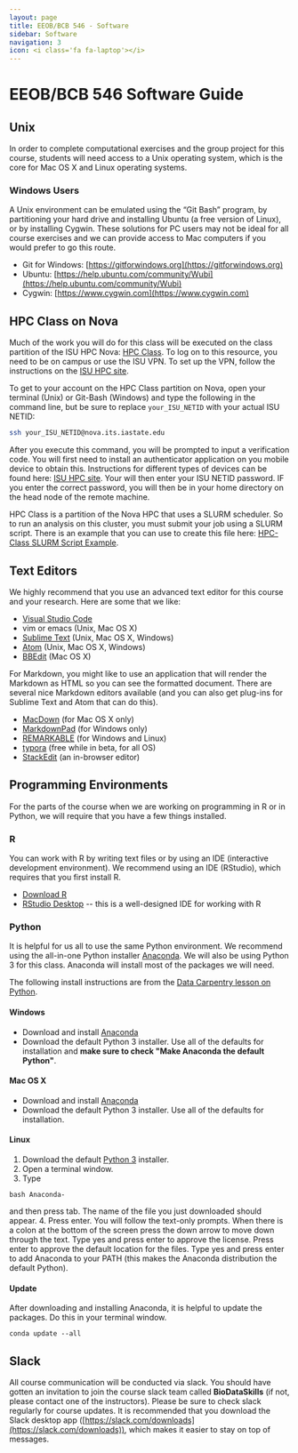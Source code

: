 ```yaml
---
layout: page
title: EEOB/BCB 546 - Software
sidebar: Software
navigation: 3
icon: <i class='fa fa-laptop'></i> 
---
```


# EEOB/BCB 546 Software Guide

## Unix

In order to complete computational exercises and the group project for this course, students will need access to a Unix operating system, which is the core for Mac OS X and Linux operating systems.

### Windows Users

A Unix environment can be emulated using the “​Git Bash​” program, by partitioning your hard drive and installing Ubuntu (a free version of Linux),​ or by installing Cygwin​. These solutions for PC users may not be ideal for all course exercises and we can provide access to Mac computers if you would prefer to go this route.

* Git for Windows: ​[https://gitforwindows.org](https://gitforwindows.org) 
* Ubuntu: [​https://help.ubuntu.com/community/Wubi](https://help.ubuntu.com/community/Wubi)
* Cygwin: ​[https://www.cygwin.com](https://www.cygwin.com)

## HPC Class on Nova

Much of the work you will do for this class will be executed on the class partition of the ISU HPC Nova: [HPC Class](https://www.hpc.iastate.edu/guides/nova/hpc-class). To log on to this resource, you need to be on campus or use the ISU VPN. To set up the VPN, follow the instructions on the [ISU HPC site](https://www.hpc.iastate.edu/guides/nova/access-and-login).

To get to your account on the HPC Class partition on Nova, open your terminal (Unix) or Git-Bash (Windows) and type the following in the command line, but be sure to replace `your_ISU_NETID` with your actual ISU NETID:

```bash
ssh your_ISU_NETID@nova.its.iastate.edu
```

After you execute this command, you will be prompted to input a verification code. You will first need to install an authenticator application on you mobile device to obtain this. Instructions for different types of devices can be found here: [ISU HPC site](https://www.hpc.iastate.edu/guides/nova/access-and-login). Your will then enter your ISU NETID password. IF you enter the correct password, you will then be in your home directory on the head node of the remote machine.

HPC Class is a partition of the Nova HPC that uses a SLURM scheduler. So to run an analysis on this cluster, you must
submit your job using a SLURM script. There is an example that you can use to create this file here: [HPC-Class SLURM Script Example](https://www.hpc.iastate.edu/guides/nova/hpc-class).

## Text Editors 

We highly recommend that you use an advanced text editor for this course and your research. Here are some that we like:

* [Visual Studio Code](https://code.visualstudio.com/)
* vim or emacs (Unix, Mac OS X)
* [Sublime Text](http://www.sublimetext.com/) (Unix, Mac OS X, Windows)
* [Atom](https://atom.io/) (Unix, Mac OS X, Windows)
* [BBEdit](https://www.barebones.com/products/bbedit/) (Mac OS X)

For Markdown, you might like to use an application that will render the Markdown as HTML so you can see
the formatted document. There are several nice Markdown editors available (and you can also get plug-ins
for Sublime Text and Atom that can do this). 

* [MacDown](https://macdown.uranusjr.com/) (for Mac OS X only)
* [MarkdownPad](http://markdownpad.com/) (for Windows only)
* [REMARKABLE](https://remarkableapp.github.io/) (for Windows and Linux)
* [typora](https://typora.io/) (free while in beta, for all OS)
* [StackEdit](https://stackedit.io/) (an in-browser editor)

## Programming Environments

For the parts of the course when we are working on programming in R or in Python, we will require that you have a few things installed.

### R

You can work with R by writing text files or by using an IDE (interactive development environment). We recommend using an IDE (RStudio), which requires that you first install R.

* [Download R](https://mirror.las.iastate.edu/CRAN/)
* [RStudio Desktop](https://www.rstudio.com/products/rstudio/download/) -- this is a well-designed IDE for working with R

### Python

It is helpful for us all to use the same Python environment. We recommend using the all-in-one Python installer [Anaconda](http://continuum.io/downloads.html). We will also be using Python 3 for this class. Anaconda will install most of the packages we will need.

The following install instructions are from the [Data Carpentry lesson on Python](http://www.datacarpentry.org/python-ecology-lesson/).

#### Windows

* Download and install [Anaconda](https://www.anaconda.com/download/#windows)
* Download the default Python 3 installer. Use all of the defaults for installation and **make sure to check "Make Anaconda the default Python"**.

#### Mac OS X

* Download and install [Anaconda](https://www.anaconda.com/download/#macos)
* Download the default Python 3 installer. Use all of the defaults for installation.

#### Linux

1. Download the default [Python 3](https://www.anaconda.com/download/#linux) installer.
2. Open a terminal window.
3. Type
```
bash Anaconda-
```
and then press tab. The name of the file you just downloaded should appear.
4. Press enter. You will follow the text-only prompts. When there is a colon at the bottom of the screen press the down arrow to move down through the text. Type yes and press enter to approve the license. Press enter to approve the default location for the files. Type yes and press enter to add Anaconda to your PATH (this makes the Anaconda distribution the default Python).

#### Update

After downloading and installing Anaconda, it is helpful to update the packages. Do this in your terminal window.

```
conda update --all
```


## Slack

All course communication will be conducted via slack. You should have gotten an invitation to join the course slack team called **BioDataSkills** (if not, please contact one of the instructors). Please be sure to check slack regularly for course updates. It is recommended that you download the Slack desktop app ([https://slack.com/downloads](https://slack.com/downloads)), which makes it easier to stay on top of messages. 

